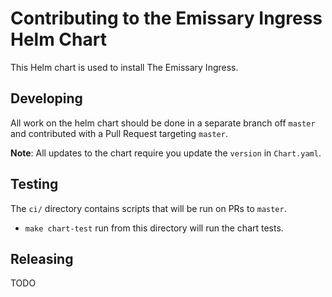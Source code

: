 # Contributing to the Emissary Ingress Helm Chart

This Helm chart is used to install The Emissary Ingress.

## Developing

All work on the helm chart should be done in a separate branch off `master` and
contributed with a Pull Request targeting `master`.

**Note**: All updates to the chart require you update the `version` in
`Chart.yaml`.

## Testing

The `ci/` directory contains scripts that will be run on PRs to `master`.

- `make chart-test` run from this directory will run the chart tests.

## Releasing

TODO

